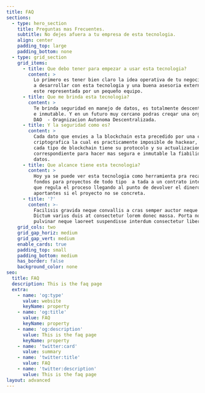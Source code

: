 ```yaml
---
title: FAQ
sections:
  - type: hero_section
    title: Preguntas mas Frecuentes.
    subtitle: No dejes afuera a tu empresa de esta tecnologia.
    align: center
    padding_top: large
    padding_bottom: none
  - type: grid_section
    grid_items:
      - title: Que debo tener para empezar a usar esta tecnologia?
        content: >
          Lo primero es tener bien claro la idea operativa de tu negocio que vas
          a desarrollar con esta tecnologia y una buena asesoria externa y que
          este representada por un pequeño equipo.
      - title: Que me brinda esta tecnologia?
        content: >
          Te brinda seguridad en manejo de datos, es totalmente descentralizada
          e inmutable. Y en un futuro muy cercano podras creqar una organizacion
          DAO  - Oragnizacion Autonoma Descentralizada.
      - title: Y la seguridad como es?
        content: >
          Cada dato que envies a la blockchain esta precedido por una clave
          criptografica la cual es practicamente imposible de hackear, ademas
          cada tipo de blockchain tiene su protocolo y su actualizacion
          correspondiente para hacer mas segura e inmutable la fiabilidad de tus
          datos.
      - title: Que alcance tiene esta tecnologia?
        content: >
          Hoy ya se puede ver esta tecnologia como herramienta pra recaudar
          fondos para proyectos de todo tipo  a tada a un contrato inteligente
          que regula el proceso llegando al punto de devolver el dinero a sus
          aportantes si el proyecto no se concreta.
      - title: '?'
        content: >-
          Facilisis gravida neque convallis a cras semper auctor neque vitae.
          Dictum varius duis at consectetur lorem donec massa. Porta non
          pulvinar neque laoreet suspendisse interdum consectetur libero.
    grid_cols: two
    grid_gap_horiz: medium
    grid_gap_vert: medium
    enable_cards: true
    padding_top: small
    padding_bottom: medium
    has_border: false
    background_color: none
seo:
  title: FAQ
  description: This is the faq page
  extra:
    - name: 'og:type'
      value: website
      keyName: property
    - name: 'og:title'
      value: FAQ
      keyName: property
    - name: 'og:description'
      value: This is the faq page
      keyName: property
    - name: 'twitter:card'
      value: summary
    - name: 'twitter:title'
      value: FAQ
    - name: 'twitter:description'
      value: This is the faq page
layout: advanced
---
```

